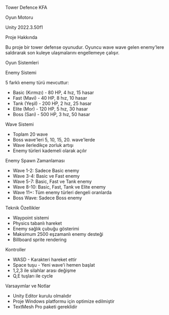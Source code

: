 Tower Defence KFA

  Oyun Motoru

  Unity 2022.3.50f1

  Proje Hakkında

  Bu proje bir tower defense oyunudur. Oyuncu wave wave gelen enemy'lere saldırarak son kuleye ulaşmalarını engellemeye çalışır.

  Oyun Sistemleri

  Enemy Sistemi

  5 farklı enemy türü mevcuttur:
  - Basic (Kırmızı) - 80 HP, 4 hız, 15 hasar
  - Fast (Mavi) - 40 HP, 8 hız, 10 hasar
  - Tank (Yeşil) - 200 HP, 2 hız, 25 hasar
  - Elite (Mor) - 120 HP, 5 hız, 30 hasar
  - Boss (Sarı) - 500 HP, 3 hız, 50 hasar

  Wave Sistemi

  - Toplam 20 wave
  - Boss wave'leri 5, 10, 15, 20. wave'lerde
  - Wave ilerledikçe zorluk artışı
  - Enemy türleri kademeli olarak açılır

  Enemy Spawn Zamanlaması

  - Wave 1-2: Sadece Basic enemy
  - Wave 3-4: Basic ve Fast enemy
  - Wave 5-7: Basic, Fast ve Tank enemy
  - Wave 8-10: Basic, Fast, Tank ve Elite enemy
  - Wave 11+: Tüm enemy türleri dengeli oranlarda
  - Boss Wave: Sadece Boss enemy

  Teknik Özellikler

  - Waypoint sistemi
  - Physics tabanlı hareket
  - Enemy sağlık çubuğu gösterimi
  - Maksimum 2500 eşzamanlı enemy desteği
  - Billboard sprite rendering

  Kontroller

  - WASD - Karakteri hareket ettir
  - Space tuşu - Yeni wave'i hemen başlat
  - 1,2,3 ile silahlar arası değişme
  - Q,E tuşları ile cycle

  Varsayımlar ve Notlar

  - Unity Editor kurulu olmalıdır
  - Proje Windows platformu için optimize edilmiştir
  - TextMesh Pro paketi gereklidir